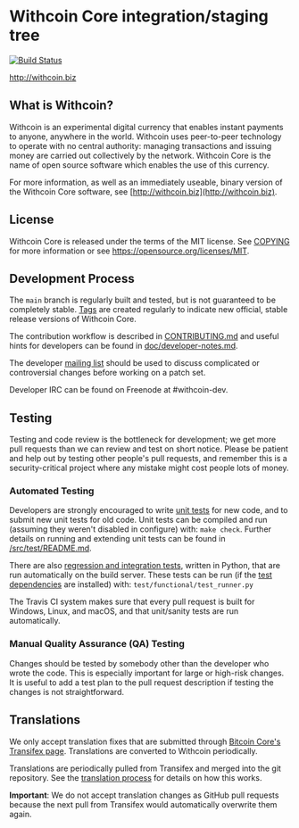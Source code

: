 Withcoin Core integration/staging tree
=====================================

[![Build Status](https://travis-ci.org/withcoin-project/withcoin.svg?branch=main)](https://travis-ci.org/withcoin-project/withcoin)

http://withcoin.biz

What is Withcoin?
----------------

Withcoin is an experimental digital currency that enables instant payments to
anyone, anywhere in the world. Withcoin uses peer-to-peer technology to operate
with no central authority: managing transactions and issuing money are carried
out collectively by the network. Withcoin Core is the name of open source
software which enables the use of this currency.

For more information, as well as an immediately useable, binary version of
the Withcoin Core software, see [http://withcoin.biz](http://withcoin.biz).

License
-------

Withcoin Core is released under the terms of the MIT license. See [COPYING](COPYING) for more
information or see https://opensource.org/licenses/MIT.

Development Process
-------------------

The `main` branch is regularly built and tested, but is not guaranteed to be
completely stable. [Tags](https://github.com/withcoinproject/withcoin/tags) are created
regularly to indicate new official, stable release versions of Withcoin Core.

The contribution workflow is described in [CONTRIBUTING.md](CONTRIBUTING.md)
and useful hints for developers can be found in [doc/developer-notes.md](doc/developer-notes.md).

The developer [mailing list](http://groups.google.com/forum/#!forum/withcoin-dev)
should be used to discuss complicated or controversial changes before working
on a patch set.

Developer IRC can be found on Freenode at #withcoin-dev.

Testing
-------

Testing and code review is the bottleneck for development; we get more pull
requests than we can review and test on short notice. Please be patient and help out by testing
other people's pull requests, and remember this is a security-critical project where any mistake might cost people
lots of money.

### Automated Testing

Developers are strongly encouraged to write [unit tests](src/test/README.md) for new code, and to
submit new unit tests for old code. Unit tests can be compiled and run
(assuming they weren't disabled in configure) with: `make check`. Further details on running
and extending unit tests can be found in [/src/test/README.md](/src/test/README.md).

There are also [regression and integration tests](/test), written
in Python, that are run automatically on the build server.
These tests can be run (if the [test dependencies](/test) are installed) with: `test/functional/test_runner.py`

The Travis CI system makes sure that every pull request is built for Windows, Linux, and macOS, and that unit/sanity tests are run automatically.

### Manual Quality Assurance (QA) Testing

Changes should be tested by somebody other than the developer who wrote the
code. This is especially important for large or high-risk changes. It is useful
to add a test plan to the pull request description if testing the changes is
not straightforward.

Translations
------------

We only accept translation fixes that are submitted through [Bitcoin Core's Transifex page](https://www.transifex.com/projects/p/bitcoin/).
Translations are converted to Withcoin periodically.

Translations are periodically pulled from Transifex and merged into the git repository. See the
[translation process](doc/translation_process.md) for details on how this works.

**Important**: We do not accept translation changes as GitHub pull requests because the next
pull from Transifex would automatically overwrite them again.
